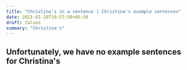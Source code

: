 ```yaml
---
title: "Christina's in a sentence | Christina's example sentences"
date: 2021-01-20T19:57:50+05:30
draft: falses
summary: "Christina's"
---
```

## Unfortunately, we have no example sentences for Christina's                 
